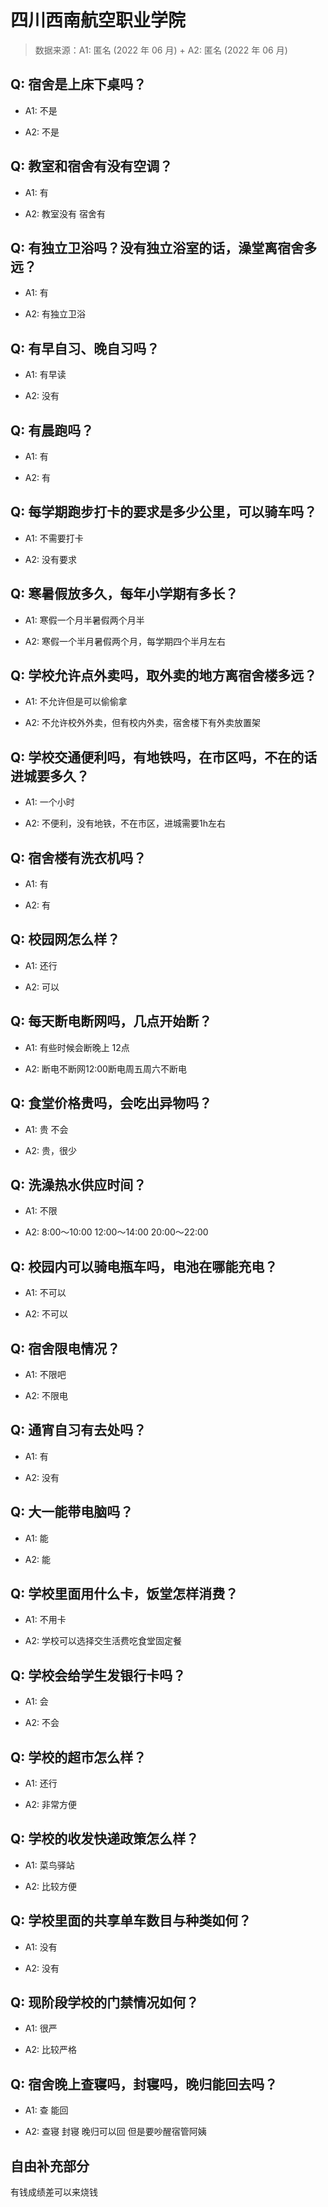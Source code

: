 # 四川西南航空职业学院

> 数据来源：A1: 匿名 (2022 年 06 月) + A2: 匿名 (2022 年 06 月)

## Q: 宿舍是上床下桌吗？

- A1: 不是

- A2: 不是

## Q: 教室和宿舍有没有空调？

- A1: 有

- A2: 教室没有 宿舍有

## Q: 有独立卫浴吗？没有独立浴室的话，澡堂离宿舍多远？

- A1: 有

- A2: 有独立卫浴

## Q: 有早自习、晚自习吗？

- A1: 有早读

- A2: 没有

## Q: 有晨跑吗？

- A1: 有

- A2: 有

## Q: 每学期跑步打卡的要求是多少公里，可以骑车吗？

- A1: 不需要打卡

- A2: 没有要求

## Q: 寒暑假放多久，每年小学期有多长？

- A1: 寒假一个月半暑假两个月半

- A2: 寒假一个半月暑假两个月，每学期四个半月左右

## Q: 学校允许点外卖吗，取外卖的地方离宿舍楼多远？

- A1: 不允许但是可以偷偷拿

- A2: 不允许校外外卖，但有校内外卖，宿舍楼下有外卖放置架

## Q: 学校交通便利吗，有地铁吗，在市区吗，不在的话进城要多久？

- A1: 一个小时

- A2: 不便利，没有地铁，不在市区，进城需要1h左右

## Q: 宿舍楼有洗衣机吗？

- A1: 有

- A2: 有

## Q: 校园网怎么样？

- A1: 还行

- A2: 可以

## Q: 每天断电断网吗，几点开始断？

- A1: 有些时候会断晚上 12点

- A2: 断电不断网12:00断电周五周六不断电

## Q: 食堂价格贵吗，会吃出异物吗？

- A1: 贵 不会

- A2: 贵，很少

## Q: 洗澡热水供应时间？

- A1: 不限

- A2: 8:00～10:00 12:00～14:00 20:00～22:00

## Q: 校园内可以骑电瓶车吗，电池在哪能充电？

- A1: 不可以

- A2: 不可以

## Q: 宿舍限电情况？

- A1: 不限吧

- A2: 不限电

## Q: 通宵自习有去处吗？

- A1: 有

- A2: 没有

## Q: 大一能带电脑吗？

- A1: 能

- A2: 能

## Q: 学校里面用什么卡，饭堂怎样消费？

- A1: 不用卡

- A2: 学校可以选择交生活费吃食堂固定餐

## Q: 学校会给学生发银行卡吗？

- A1: 会

- A2: 不会

## Q: 学校的超市怎么样？

- A1: 还行

- A2: 非常方便

## Q: 学校的收发快递政策怎么样？

- A1: 菜鸟驿站

- A2: 比较方便

## Q: 学校里面的共享单车数目与种类如何？

- A1: 没有

- A2: 没有

## Q: 现阶段学校的门禁情况如何？

- A1: 很严

- A2: 比较严格

## Q: 宿舍晚上查寝吗，封寝吗，晚归能回去吗？

- A1: 查 能回

- A2: 查寝 封寝 晚归可以回 但是要吵醒宿管阿姨

## 自由补充部分

有钱成绩差可以来烧钱